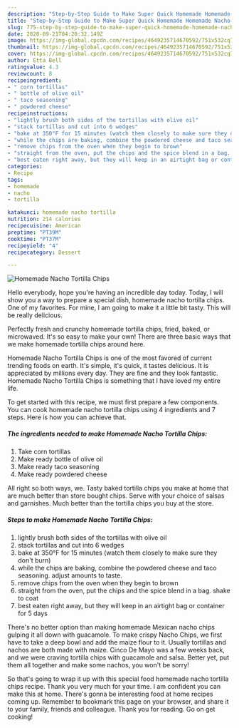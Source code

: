 ```yaml
---
description: "Step-by-Step Guide to Make Super Quick Homemade Homemade Nacho Tortilla Chips"
title: "Step-by-Step Guide to Make Super Quick Homemade Homemade Nacho Tortilla Chips"
slug: 775-step-by-step-guide-to-make-super-quick-homemade-homemade-nacho-tortilla-chips
date: 2020-09-21T04:20:32.149Z
image: https://img-global.cpcdn.com/recipes/4649235714670592/751x532cq70/homemade-nacho-tortilla-chips-recipe-main-photo.jpg
thumbnail: https://img-global.cpcdn.com/recipes/4649235714670592/751x532cq70/homemade-nacho-tortilla-chips-recipe-main-photo.jpg
cover: https://img-global.cpcdn.com/recipes/4649235714670592/751x532cq70/homemade-nacho-tortilla-chips-recipe-main-photo.jpg
author: Etta Bell
ratingvalue: 4.3
reviewcount: 8
recipeingredient:
- " corn tortillas"
- " bottle of olive oil"
- " taco seasoning"
- " powdered cheese"
recipeinstructions:
- "lightly brush both sides of the tortillas with olive oil"
- "stack tortillas and cut into 6 wedges"
- "bake at 350°F for 15 minutes (watch them closely to make sure they don&#39;t burn)"
- "while the chips are baking, combine the powdered cheese and taco seasoning. adjust amounts to taste."
- "remove chips from the oven when they begin to brown"
- "straight from the oven, put the chips and the spice blend in a bag. shake to coat"
- "best eaten right away, but they will keep in an airtight bag or container for 5 days"
categories:
- Recipe
tags:
- homemade
- nacho
- tortilla

katakunci: homemade nacho tortilla 
nutrition: 214 calories
recipecuisine: American
preptime: "PT39M"
cooktime: "PT37M"
recipeyield: "4"
recipecategory: Dessert

---
```



![Homemade Nacho Tortilla Chips](https://img-global.cpcdn.com/recipes/4649235714670592/751x532cq70/homemade-nacho-tortilla-chips-recipe-main-photo.jpg)

Hello everybody, hope you're having an incredible day today. Today, I will show you a way to prepare a special dish, homemade nacho tortilla chips. One of my favorites. For mine, I am going to make it a little bit tasty. This will be really delicious.

Perfectly fresh and crunchy homemade tortilla chips, fried, baked, or microwaved. It&#39;s so easy to make your own! There are three basic ways that we make homemade tortilla chips around here.

Homemade Nacho Tortilla Chips is one of the most favored of current trending foods on earth. It's simple, it's quick, it tastes delicious. It is appreciated by millions every day. They are fine and they look fantastic. Homemade Nacho Tortilla Chips is something that I have loved my entire life.


To get started with this recipe, we must first prepare a few components. You can cook homemade nacho tortilla chips using 4 ingredients and 7 steps. Here is how you can achieve that.

<!--inarticleads1-->

##### The ingredients needed to make Homemade Nacho Tortilla Chips:

1. Take  corn tortillas
1. Make ready  bottle of olive oil
1. Make ready  taco seasoning
1. Make ready  powdered cheese


All right so both ways, we. Tasty baked tortilla chips you make at home that are much better than store bought chips. Serve with your choice of salsas and garnishes. Much better than the tortilla chips you buy at the store. 

<!--inarticleads2-->

##### Steps to make Homemade Nacho Tortilla Chips:

1. lightly brush both sides of the tortillas with olive oil
1. stack tortillas and cut into 6 wedges
1. bake at 350°F for 15 minutes (watch them closely to make sure they don&#39;t burn)
1. while the chips are baking, combine the powdered cheese and taco seasoning. adjust amounts to taste.
1. remove chips from the oven when they begin to brown
1. straight from the oven, put the chips and the spice blend in a bag. shake to coat
1. best eaten right away, but they will keep in an airtight bag or container for 5 days


There&#39;s no better option than making homemade Mexican nacho chips gulping it all down with guacamole. To make crispy Nacho Chips, we first have to take a deep bowl and add the maize flour to it. Usually tortillas and nachos are both made with maize. Cinco De Mayo was a few weeks back, and we were craving tortilla chips with guacamole and salsa. Better yet, put them all together and make some nachos, you won&#39;t be sorry! 

So that's going to wrap it up with this special food homemade nacho tortilla chips recipe. Thank you very much for your time. I am confident you can make this at home. There's gonna be interesting food at home recipes coming up. Remember to bookmark this page on your browser, and share it to your family, friends and colleague. Thank you for reading. Go on get cooking!
